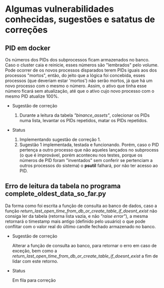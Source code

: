 # Algumas vulnerabilidades conhecidas, sugestões e satatus de correções

## PID em docker

Os números dos PIDs dos subprocessos ficam armazenados no banco. Caso o cluster caia e reinicie, esses números são "lembrados" pelo volume. Pode ocorrer de os novos processos disparados terem PIDs iguais aos dos processos "mortos", então, do jeito que a lógica foi concebida, esses processos (que deveriam estar 'mortos') não serão mortos, já que há um novo processo com o mesmo o número. Assim, o ativo que tinha esse número ficará sem atualização, até que o ativo cujo novo processo com o mesmo PID atualize 100%.

- Sugestão de correção

    1) Durante a leitura da tabela *"binance_assets"*, colecionar os PIDs numa lista, levantar os PIDs repetidos, matar os PIDs repetidos.

- Status

    1) Implementando sugestão de correção 1.
    2) Sugestão 1 implementada, testada e funcionando. Porém, caso o PID pertença a outro processo que não aqueles lançados no subprocess (o que é improvável, porém aconteceu nos testes, porque os números de PID foram "inventados" sem conferir se pertenciam a outros processos do sistema) o **psutil** falhará, por não ter acesso ao PID.

## Erro de leitura da tabela no programa complete_oldest_data_so_far.py

Da forma como foi escrita a função de consulta ao banco de dados, caso a função *return_last_open_time_from_db_or_create_table_if_doesnt_exist* não consiga ler da tabela (retorna lista vazia, e não *"raise error"*), a mesma  retornará o timestamp mais antigo (definido pelo usuário) o que pode conflitar com o valor real do último candle fechado armazenado no banco.

- Sugestão de correção

    Alterar a função de consulta ao banco, para retornar o erro em caso de exceção, bem como a *return_last_open_time_from_db_or_create_table_if_doesnt_exist* a fim de lidar com este retorno.

- Status

    Em fila para correção
